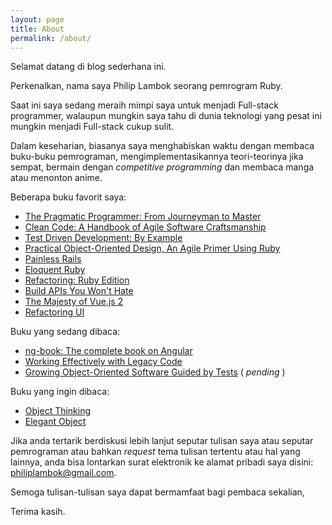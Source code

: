 ```yaml
---
layout: page
title: About
permalink: /about/
---
```


Selamat datang di blog sederhana ini.

Perkenalkan, nama saya Philip Lambok seorang pemrogram Ruby.

Saat ini saya sedang meraih mimpi saya untuk menjadi Full-stack programmer, walaupun mungkin saya tahu di dunia teknologi yang pesat ini mungkin menjadi Full-stack cukup sulit.

Dalam keseharian, biasanya saya menghabiskan waktu dengan membaca buku-buku pemrograman, mengimplementasikannya teori-teorinya jika sempat, bermain dengan _competitive programming_ dan membaca manga atau menonton anime.

Beberapa buku favorit saya:

- [The Pragmatic Programmer: From Journeyman to Master](https://www.amazon.com/Pragmatic-Programmer-Journeyman-Master/dp/020161622X)
- [Clean Code: A Handbook of Agile Software Craftsmanship ](https://www.amazon.com/Clean-Code-Handbook-Software-Craftsmanship/dp/0132350882)
- [Test Driven Development: By Example](https://www.amazon.com/Test-Driven-Development-Kent-Beck/dp/0321146530)
- [Practical Object-Oriented Design, An Agile Primer Using Ruby](https://www.poodr.com/)
- [Painless Rails](https://railshurts.com/)
- [Eloquent Ruby](https://www.amazon.com/gp/product/0321584104/ref=as_li_ss_tl?ie=UTF8&camp=1789&creative=390957&creativeASIN=0321584104&linkCode=as2&tag=eloqruby-20)
- [Refactoring: Ruby Edition](https://martinfowler.com/books/refactoringRubyEd.html)
- [Build APIs You Won't Hate](https://leanpub.com/build-apis-you-wont-hate)
- [The Majesty of Vue.js 2](https://leanpub.com/vuejs2)
- [Refactoring UI](https://refactoringui.com/)

Buku yang sedang dibaca:

- [ng-book: The complete book on Angular](https://www.ng-book.com/2/)
- [Working Effectively with Legacy Code](https://www.amazon.com/Working-Effectively-Legacy-Michael-Feathers/dp/0131177052)
- [Growing Object-Oriented Software Guided by Tests](http://www.growing-object-oriented-software.com/) ( _pending_ )

Buku yang ingin dibaca:

- [Object Thinking](https://www.amazon.com/Object-Thinking-Developer-Reference-David/dp/0735619654/ref=as_li_ss_tl?s=books&ie=UTF8&qid=1513891361&sr=1-1&keywords=object+thinking&linkCode=sl1&tag=yegor256com-20&linkId=39f773ebf1e72d208d9f01082dd85072)
- [Elegant Object](https://www.elegantobjects.org/)

Jika anda tertarik berdiskusi lebih lanjut seputar tulisan saya atau seputar pemrograman atau bahkan _request_ tema tulisan tertentu atau hal yang lainnya, anda bisa lontarkan surat elektronik ke alamat pribadi saya disini: philiplambok@gmail.com.

Semoga tulisan-tulisan saya dapat bermamfaat bagi pembaca sekalian,

Terima kasih.
